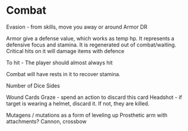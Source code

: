 # Combat




Evasion - from skills, move you away or around
Armor DR

Armor give a defense value, which works as temp hp. It represents a defensive focus and stamina. It is regenerated out of combat/waiting.
Critical hits on it will damage items with defence

To hit - The player should almost always hit

Combat will have rests in it to recover stamina.

Number of Dice
Sides




Wound Cards
  Graze - spend an action to discard this card
  Headshot - if target is wearing a helmet, discard it.  If not, they are killed.
  
Mutagens / mutations as a form of leveling up
Prosthetic arm with attachments? Cannon, crossbow